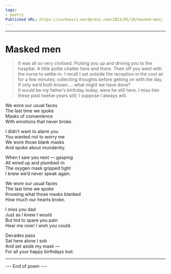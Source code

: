 ```yaml
---
tags: 
- poetry
Published URL: https://suchness1.wordpress.com/2023/05/28/masked-men/
---
```

---  
  
# Masked men  
> It was all so very civilised. Picking you up and driving you to the hospital. A little polite chatter here and there. Then off you went with the nurse to settle-in. I recall I sat outside the reception in the cool air for a few minutes; collecting thoughts before getting on with the day. If only we’d both known … what might we have done?   
It would be my father’s birthday today; were he still here. I miss him these past twelve years still; I suppose I always will.  


We wore our usual faces  
The last time we spoke  
Masks of convenience  
With emotions that never broke.  
  
I didn’t want to alarm you  
You wanted not to worry me  
We wore those blank masks  
And spoke about mundanity.  
  
When I saw you next — gasping  
All wired up and plumbed-in  
The oxygen mask gripped tight  
I knew we’d never speak again.  
  
We wore our usual faces  
The last time we spoke  
Knowing what those masks blanked  
How much our hearts broke.  
  
I miss you dad  
Just as I knew I would  
But hid to spare you pain  
Hear me now! I wish you could.  
  
Decades pass  
Sat here alone I sob  
And set aside my mask —  
For all your happy birthdays lost.  
  
---  
 --- End of poem ---